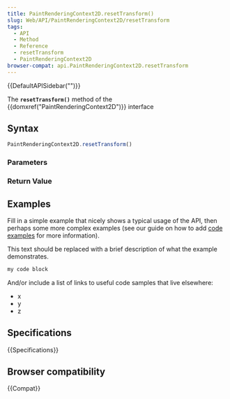```yaml
---
title: PaintRenderingContext2D.resetTransform()
slug: Web/API/PaintRenderingContext2D/resetTransform
tags:
  - API
  - Method
  - Reference
  - resetTransform
  - PaintRenderingContext2D
browser-compat: api.PaintRenderingContext2D.resetTransform
---
```

{{DefaultAPISidebar("")}}

The **`resetTransform()`** method of the {{domxref("PaintRenderingContext2D")}} interface 

## Syntax

```js
PaintRenderingContext2D.resetTransform()
```

### Parameters



### Return Value



## Examples

Fill in a simple example that nicely shows a typical usage of the API, then perhaps some more complex examples (see our guide on how to add [code examples](/en-US/docs/MDN/Contribute/Structures/Code_examples) for more information).

This text should be replaced with a brief description of what the example demonstrates.

```js
my code block
```

And/or include a list of links to useful code samples that live elsewhere:

*   x
*   y
*   z

## Specifications

{{Specifications}}

## Browser compatibility

{{Compat}}

